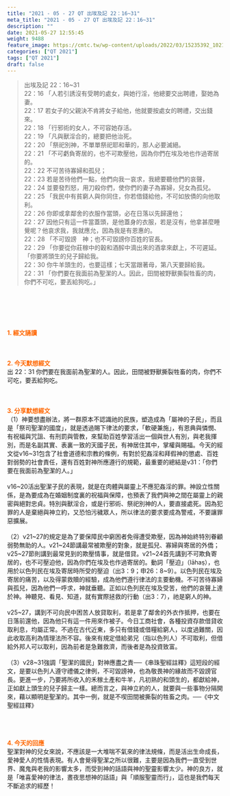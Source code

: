 ```yaml
---
title: "2021 - 05 - 27 QT 出埃及記 22：16~31"
meta_title: "2021 - 05 - 27 QT 出埃及記 22：16~31"
description: ""
date: 2021-05-27 12:55:45
weight: 9488
feature_image: https://cmtc.tw/wp-content/uploads/2022/03/15235392_10211799862337740_180693556567566654_o-1.webp
categories: ["QT 2021"]
tags: ["QT 2021"]
draft: false
---
```


<blockquote>出埃及記 22：16~31<br />
22：16 「人若引誘沒有受聘的處女，與她行淫，他總要交出聘禮，娶她為妻。<br />
22：17 若女子的父親決不肯將女子給他，他就要按處女的聘禮，交出錢來。<br />
22：18 「行邪術的女人，不可容她存活。<br />
22：19 「凡與獸淫合的，總要把他治死。<br />
22：20 「祭祀別神，不單單祭祀耶和華的，那人必要滅絕。<br />
22：21 「不可虧負寄居的，也不可欺壓他，因為你們在埃及地也作過寄居的。<br />
22：22 不可苦待寡婦和孤兒；<br />
22：23 若是苦待他們一點，他們向我一哀求，我總要聽他們的哀聲，<br />
22：24 並要發烈怒，用刀殺你們，使你們的妻子為寡婦，兒女為孤兒。<br />
22：25 「我民中有貧窮人與你同住，你若借錢給他，不可如放債的向他取利。<br />
22：26 你即或拿鄰舍的衣服作當頭，必在日落以先歸還他；<br />
22：27 因他只有這一件當蓋頭，是他蓋身的衣服，若是沒有，他拿甚麼睡覺呢？他哀求我，我就應允，因為我是有恩惠的。<br />
22：28 「不可毀謗　神；也不可毀謗你百姓的官長。<br />
22：29 「你要從你莊稼中的穀和酒醡中滴出來的酒拿來獻上，不可遲延。「你要將頭生的兒子歸給我。<br />
22：30 你牛羊頭生的，也要這樣；七天當跟著母，第八天要歸給我。<br />
22：31 「你們要在我面前為聖潔的人。因此，田間被野獸撕裂牲畜的肉，你們不可吃，要丟給狗吃。」</blockquote><br />
&nbsp;<br />
<br />
&nbsp;<br />
<br />
<span style="color: #ff6600;"><strong>1. </strong><strong>經文誦讀</strong></span><br />
<br />
<span style="color: #ff6600;"><strong> </strong></span><br />
<br />
<span style="color: #ff6600;"><strong>2. 今天默想</strong><strong>經文<br />
</strong></span>出 22：31 你們要在我面前為聖潔的人。因此，田間被野獸撕裂牲畜的肉，你們不可吃，要丟給狗吃。<br />
<br />
&nbsp;<br />
<br />
<span style="color: #ff6600;"><strong>3. 分享默想經文<br />
</strong></span>（1）神要想盡辦法，將一群原本不認識祂的民族，塑造成為「屬神的子民」，而且是「祭司聖潔的國度」，就是透過賜下律法的要求，「軟硬兼施」，有恩典與憐憫、有祝福與咒詛、有刑罰與管教，來幫助百姓學習活出一個與世人有別，與老我揮別，而是名副其實、表裏一致的天國子民，有神居住其中，掌權與賜福。今天的經文從v16~31包含了社會道德和宗教的條例，有對於犯姦淫和拜假神的懲處、百姓對弱勢的社會責任，還有百姓對神所應遵行的規範，最重要的總結是v31：「你們要在我面前為聖潔的人。」<br />
<br />
v16~20活出聖潔子民的表現，就是在肉體與屬靈上不應犯姦淫的罪。神設立性關係，是為要成為在婚姻制度裏的祝福與保障，也預表了我們與神之間在屬靈上的親密與絕對忠貞。特別與獸淫合，或是行邪術、祭祀別神的人，要直接處死。因為犯罪的人是棄絕與神立約，又恐怕污穢眾人，所以律法的要求要成為警戒，不要讓罪惡擴展。<br />
<br />
（2）v21~27的規定是為了要保障民中窮困者免得遭受欺壓，因為神始終特別眷顧弱勢無助的人。v21~24節講最常被欺壓的對象，就是孤兒、寡婦與寄居的外僑；v25~27節則講到最常見到的欺壓情事，就是借貸。v21~24首先講到不可欺負寄居的，也不可壓迫他，因為你們在埃及也作過寄居的。動詞「壓迫」（lāhaṣ），也用於以色列民在埃及寄居時所受的壓迫（出3：9；申26：8~9）。以色列民在埃及寄居的痛苦，以及得蒙救贖的經驗，成為他們遵行律法的主要動機。不可苦待寡婦與孤兒，因為他們一呼求，神就垂聽。正如以色列民在埃及受苦，他們的哀聲上達於神。神聽見、看見、知道，就有實際拯救的行動（出3：7），祂是窮人的神。<br />
<br />
v25~27，講到不可向民中困苦人放貸取利，若是拿了鄰舍的外衣作抵押，也要在日落前還他，因為他只有這一件用來作被子。今日工商社會，各種投資存款借貸收取利息，均屬正常。不過在古代近東，多只有借錢或借糧給窮人，以度過難關，因此收取高利為情理法所不容。後來有規定借給弟兄（指以色列人）不可取利，但借給外邦人可以取利，因為前者是急難救濟，而後者是為投資致富。<br />
<br />
（3）v28~31強調「聖潔的國民」對神應盡之責──《串珠聖經註釋》這短段的經文，是要以色列人遵守禮儀之律例，不可毀謗神，也為敬畏神的緣故而不毀謗官長。更進一步，乃要將所收入的禾稼土產和牛羊，凡初熟的和頭生的，都獻給神，正如獻上頭生的兒子歸主一樣。總而言之，與神立約的人，就要與一些事物分隔開來，藉以顯明是聖潔的。其中一例，就是不喫田間被撕裂的牲畜之肉。──《中文聖經註釋》<br />
<br />
<br />
&nbsp;<br />
<br />
<span style="color: #ff6600;"><strong>4. 今天的回應<br />
</strong></span>聖潔對神的兒女來說，不應該是一大堆喘不氣來的律法規條，而是活出生命成長，愛神愛人的性情表現。有人會覺得聖潔之所以很難，主要是因為我們一直受到世界、魔鬼與老我的影響太多，而受到神的話語與神的聖靈影響太少。神的良方，就是「唯喜愛神的律法，晝夜思想神的話語」與「順服聖靈而行」，這也是我們每天不斷追求的經歷！<br />
<br />
&nbsp;
        